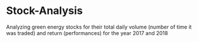 # Stock-Analysis

Analyzing green energy stocks for their total daily volume (number of time it was traded) and return (performances) for the year 2017 and 2018